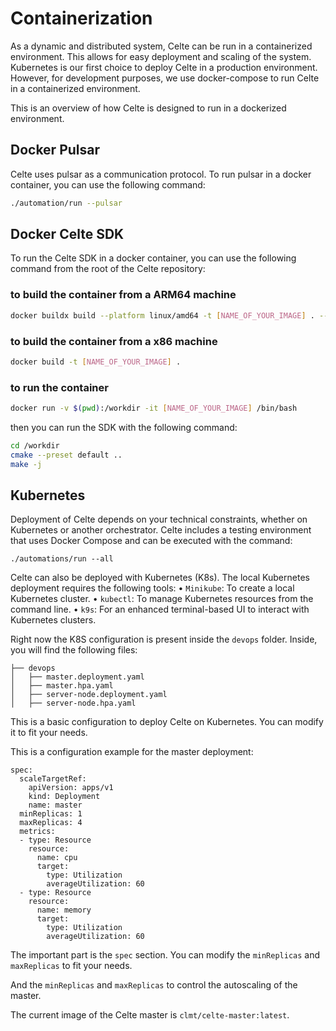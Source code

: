 # Containerization

As a dynamic and distributed system, Celte can be run in a containerized environment. This allows for easy deployment and scaling of the system.
Kubernetes is our first choice to deploy Celte in a production environment.
However, for development purposes, we use docker-compose to run Celte in a containerized environment.

This is an overview of how Celte is designed to run in a dockerized environment.

## Docker Pulsar

Celte uses pulsar as a communication protocol. To run pulsar in a docker container, you can use the following command:

```bash
./automation/run --pulsar
```

## Docker Celte SDK

To run the Celte SDK in a docker container, you can use the following command from the root of the Celte repository:

### to build the container from a ARM64 machine

```bash
docker buildx build --platform linux/amd64 -t [NAME_OF_YOUR_IMAGE] . --output type=docker
```

### to build the container from a x86 machine

```bash
docker build -t [NAME_OF_YOUR_IMAGE] .
```

### to run the container

```bash
docker run -v $(pwd):/workdir -it [NAME_OF_YOUR_IMAGE] /bin/bash
```

then you can run the SDK with the following command:

```bash
cd /workdir
cmake --preset default ..
make -j
```


## Kubernetes

Deployment of Celte depends on your technical constraints, whether on Kubernetes or another orchestrator. Celte includes a testing environment that uses Docker Compose and can be executed with the command:

```./automations/run --all```

Celte can also be deployed with Kubernetes (K8s). The local Kubernetes deployment requires the following tools:
  • `Minikube`: To create a local Kubernetes cluster.
  • `kubectl`: To manage Kubernetes resources from the command line.
  • `k9s`: For an enhanced terminal-based UI to interact with Kubernetes clusters.

Right now the K8S configuration is present inside the `devops` folder.
Inside, you will find the following files:
```
├── devops
│   ├── master.deployment.yaml
│   ├── master.hpa.yaml
│   ├── server-node.deployment.yaml
│   ├── server-node.hpa.yaml

```
This is a basic configuration to deploy Celte on Kubernetes. You can modify it to fit your needs.

This is a configuration example for the master deployment:
```
spec:
  scaleTargetRef:
    apiVersion: apps/v1
    kind: Deployment
    name: master
  minReplicas: 1
  maxReplicas: 4
  metrics:
  - type: Resource
    resource:
      name: cpu
      target:
        type: Utilization
        averageUtilization: 60
  - type: Resource
    resource:
      name: memory
      target:
        type: Utilization
        averageUtilization: 60
```


The important part is the `spec` section. You can modify the
` minReplicas ` and `maxReplicas` to fit your needs.

And the `minReplicas` and `maxReplicas` to control the autoscaling of the master.

The current image of the Celte master is `clmt/celte-master:latest`.

